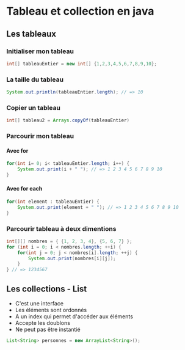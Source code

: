 # Tableau et collection en java

## Les tableaux

### Initialiser mon tableau 

```java
int[] tableauEntier = new int[] {1,2,3,4,5,6,7,8,9,10};
```
### La taille du tableau
```java
System.out.println(tableauEntier.length); // => 10
```
### Copier un tableau
```java
int[] tableau2 = Arrays.copyOf(tableauEntier)
```
### Parcourir mon tableau

#### Avec for
```java
for(int i= 0; i< tableauEntier.length; i++) {
    System.out.print(i + " "); // => 1 2 3 4 5 6 7 8 9 10
}
```

#### Avec for each
```java
for(int element : tableauEntier) {
    System.out.print(element + " "); // => 1 2 3 4 5 6 7 8 9 10
}
```

### Parcourir tableau à deux dimentions
```java
int[][] nombres = { {1, 2, 3, 4}, {5, 6, 7} };
for (int i = 0; i < nombres.length; ++i) {
    for(int j = 0; j < nombres[i].length; ++j) {
        System.out.print(nombres[i][j]);
    }
} // => 1234567
```
## Les collections - List
- C'est une interface
- Les éléments sont ordonnés
- A un index qui permet d'accéder aux éléments
- Accepte les doublons
- Ne peut pas être instantié

```java
List<String> personnes = new ArrayList<String>();
```
